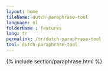 ```yaml
---
layout: home
fileName: dutch-paraphrase-tool
language: nl
folderName : features
lang: tr
permalink: /tr/dutch-paraphrase-tool
tool: dutch-paraphrase-tool
---
```

{% include section/paraphrase.html %}
